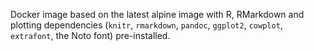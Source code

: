 Docker image based on the latest alpine image with R, RMarkdown and plotting dependencies (`knitr`, `rmarkdown`, `pandoc`, `ggplot2`, `cowplot`, `extrafont`, the Noto font) pre-installed.
